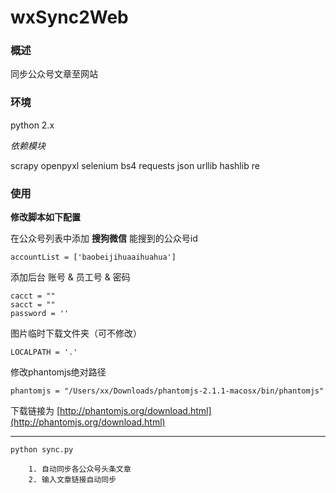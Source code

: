 # wxSync2Web

### 概述

同步公众号文章至网站

### 环境

python 2.x

*依赖模块*

scrapy
openpyxl
selenium
bs4
requests
json
urllib
hashlib
re

### 使用

**修改脚本如下配置**

在公众号列表中添加 **搜狗微信** 能搜到的公众号id

```
accountList = ['baobeijihuaaihuahua']
```

添加后台 账号 & 员工号 & 密码

```
cacct = ""
sacct = ""
password = ''
```

图片临时下载文件夹（可不修改）

```
LOCALPATH = '.'
```

修改phantomjs绝对路径

```
phantomjs = "/Users/xx/Downloads/phantomjs-2.1.1-macosx/bin/phantomjs"
```

下载链接为 [http://phantomjs.org/download.html](http://phantomjs.org/download.html)

---

```shell
python sync.py

    1. 自动同步各公众号头条文章
    2. 输入文章链接自动同步
```
